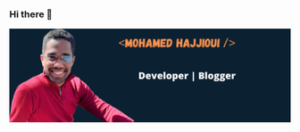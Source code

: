 ### Hi there 👋
<img src="https://github.com/Hajjioui-MH/Hajjioui-MH/blob/main/Readme%20banner.png" alt="" />

<!--
**Hajjioui-MH/Hajjioui-MH** is a ✨ _special_ ✨ repository because its `README.md` (this file) appears on your GitHub profile.

Here are some ideas to get you started:

- 🔭 I’m currently working on ...
- 🌱 I’m currently learning ...
- 👯 I’m looking to collaborate on ...
- 🤔 I’m looking for help with ...
- 💬 Ask me about ...
- 📫 How to reach me: ...
- 😄 Pronouns: ...
- ⚡ Fun fact: ...
-->
